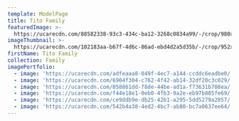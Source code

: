 ```yaml
---
template: ModelPage
title: Tito Family
featuredImage: >-
  https://ucarecdn.com/88582338-93c3-434c-ba12-3268c0834a99/-/crop/980x459/0,0/-/preview/
imageThumbnail: >-
  https://ucarecdn.com/102183aa-b67f-4d6c-86ad-ebd4d2a5d35b/-/crop/952x1001/117,0/-/preview/
firstName: Tito Family
collection: Family
imagePortfolio:
  - image: 'https://ucarecdn.com/adfeaaa8-049f-4ec7-a144-ccddc6eadbe0/'
  - image: 'https://ucarecdn.com/6904f304-c762-4f42-ab14-32df20c3c029/'
  - image: 'https://ucarecdn.com/058861dd-f8de-44be-ad1a-f73631b708ea/'
  - image: 'https://ucarecdn.com/f44e18e1-0eb0-4fb3-9a2e-eb97b885fe69/'
  - image: 'https://ucarecdn.com/ce9ddb9e-db25-42b1-a295-5dd5279a2857/'
  - image: 'https://ucarecdn.com/542b4a38-4ed2-4bc7-ab80-bc7a0637ee64/'
---
```



